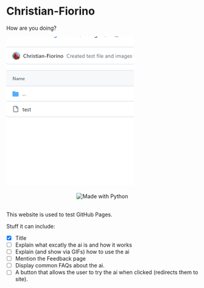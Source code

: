 # Christian-Fiorino

How are you doing?

<div align="left">
    <img src="images/Test Image.png" alt="Testing"/>
</div><br>

<div align="center">
    <img src="http://ForTheBadge.com/images/badges/made-with-python.svg" alt="Made with Python">
</div><br>

This website is used to test GitHub Pages.

Stuff it can include:<br>
- [X] Title
- [ ] Explain what excatly the ai is and how it works
- [ ] Explain (and show via GIFs) how to use the ai
- [ ] Mention the Feedback page
- [ ] Display common FAQs about the ai.
- [ ] A button that allows the user to try the ai when clicked (redirects them to site).
